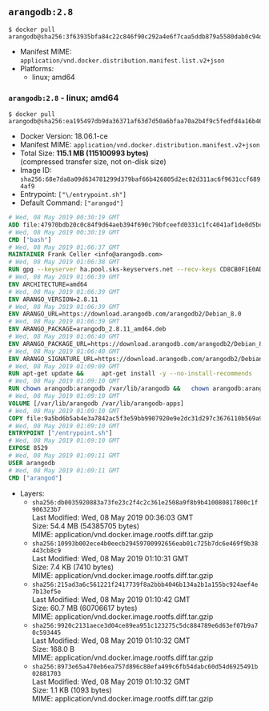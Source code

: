## `arangodb:2.8`

```console
$ docker pull arangodb@sha256:3f63935bfa84c22c846f90c292a4e6f7caa5ddb879a5580dab0c94d00285f830
```

-	Manifest MIME: `application/vnd.docker.distribution.manifest.list.v2+json`
-	Platforms:
	-	linux; amd64

### `arangodb:2.8` - linux; amd64

```console
$ docker pull arangodb@sha256:ea195497db9da36371af63d7d50a6bfaa70a2b4f9c5fedfd4a16b46b5431b0a7
```

-	Docker Version: 18.06.1-ce
-	Manifest MIME: `application/vnd.docker.distribution.manifest.v2+json`
-	Total Size: **115.1 MB (115100993 bytes)**  
	(compressed transfer size, not on-disk size)
-	Image ID: `sha256:68e7da8a09d634781299d379baf66b426805d2ec82d311ac6f9631ccf6894af9`
-	Entrypoint: `["\/entrypoint.sh"]`
-	Default Command: `["arangod"]`

```dockerfile
# Wed, 08 May 2019 00:30:19 GMT
ADD file:47970bdb20c0c84f9d64aeb394f690c79bfceefd0331c1fc4041af1de0d5bcb1 in / 
# Wed, 08 May 2019 00:30:19 GMT
CMD ["bash"]
# Wed, 08 May 2019 01:06:37 GMT
MAINTAINER Frank Celler <info@arangodb.com>
# Wed, 08 May 2019 01:06:38 GMT
RUN gpg --keyserver ha.pool.sks-keyservers.net --recv-keys CD8CB0F1E0AD5B52E93F41E7EA93F5E56E751E9B
# Wed, 08 May 2019 01:06:39 GMT
ENV ARCHITECTURE=amd64
# Wed, 08 May 2019 01:06:39 GMT
ENV ARANGO_VERSION=2.8.11
# Wed, 08 May 2019 01:06:39 GMT
ENV ARANGO_URL=https://download.arangodb.com/arangodb2/Debian_8.0
# Wed, 08 May 2019 01:06:39 GMT
ENV ARANGO_PACKAGE=arangodb_2.8.11_amd64.deb
# Wed, 08 May 2019 01:06:40 GMT
ENV ARANGO_PACKAGE_URL=https://download.arangodb.com/arangodb2/Debian_8.0/amd64/arangodb_2.8.11_amd64.deb
# Wed, 08 May 2019 01:06:40 GMT
ENV ARANGO_SIGNATURE_URL=https://download.arangodb.com/arangodb2/Debian_8.0/amd64/arangodb_2.8.11_amd64.deb.asc
# Wed, 08 May 2019 01:09:09 GMT
RUN apt-get update &&     apt-get install -y --no-install-recommends         libgoogle-perftools4         ca-certificates         pwgen         wget     &&     rm -rf /var/lib/apt/lists/* &&     wget ${ARANGO_SIGNATURE_URL} &&           wget ${ARANGO_PACKAGE_URL} &&             gpg --verify ${ARANGO_PACKAGE}.asc &&     dpkg -i ${ARANGO_PACKAGE} &&     sed -ri         -e 's!127\.0\.0\.1!0.0.0.0!g'         -e 's!^(file\s*=).*!\1 -!'         -e 's!^#\s*uid\s*=.*!uid = arangodb!'         -e 's!^#\s*gid\s*=.*!gid = arangodb!'         /etc/arangodb/arangod.conf     &&     apt-get purge -y --auto-remove ca-certificates wget &&     rm -f ${ARANGO_PACKAGE}*
# Wed, 08 May 2019 01:09:10 GMT
RUN chown arangodb:arangodb /var/lib/arangodb &&   chown arangodb:arangodb /var/lib/arangodb-apps
# Wed, 08 May 2019 01:09:10 GMT
VOLUME [/var/lib/arangodb /var/lib/arangodb-apps]
# Wed, 08 May 2019 01:09:10 GMT
COPY file:9a5bd6b5ab4e3a7842ac5f3e59bb9907920e9e2dc31d297c3676110b569a9d7e in /entrypoint.sh 
# Wed, 08 May 2019 01:09:10 GMT
ENTRYPOINT ["/entrypoint.sh"]
# Wed, 08 May 2019 01:09:10 GMT
EXPOSE 8529
# Wed, 08 May 2019 01:09:11 GMT
USER arangodb
# Wed, 08 May 2019 01:09:11 GMT
CMD ["arangod"]
```

-	Layers:
	-	`sha256:db0035920883a73fe23c2f4c2c361e2508a9f8b9b410080817800c1f906323b7`  
		Last Modified: Wed, 08 May 2019 00:36:03 GMT  
		Size: 54.4 MB (54385705 bytes)  
		MIME: application/vnd.docker.image.rootfs.diff.tar.gzip
	-	`sha256:10993b002ece4b0eecb29459700992656eab01c725b7dc6e469f9b38443cb8c9`  
		Last Modified: Wed, 08 May 2019 01:10:31 GMT  
		Size: 7.4 KB (7410 bytes)  
		MIME: application/vnd.docker.image.rootfs.diff.tar.gzip
	-	`sha256:215ad3a6c561221f2417739f8a2bbb4046b134a2b1a155bc924aef4e7b13ef5e`  
		Last Modified: Wed, 08 May 2019 01:10:42 GMT  
		Size: 60.7 MB (60706617 bytes)  
		MIME: application/vnd.docker.image.rootfs.diff.tar.gzip
	-	`sha256:9920c2131aece3d04ce89ea951c123275c5dc884789e6d63ef07b9a70c593445`  
		Last Modified: Wed, 08 May 2019 01:10:32 GMT  
		Size: 168.0 B  
		MIME: application/vnd.docker.image.rootfs.diff.tar.gzip
	-	`sha256:8973e65a470eb6ea757d896c88efa499c6fb54dabc60d54d6925491b02881703`  
		Last Modified: Wed, 08 May 2019 01:10:32 GMT  
		Size: 1.1 KB (1093 bytes)  
		MIME: application/vnd.docker.image.rootfs.diff.tar.gzip
